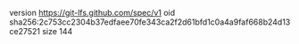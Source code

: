 version https://git-lfs.github.com/spec/v1
oid sha256:2c753cc2304b37edfaee70fe343ca2f2d61bfd1c0a4a9faf668b24d13ce27521
size 144
